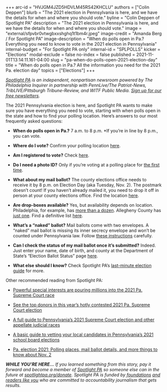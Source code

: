 +++
arc-id = "HVJGM4JZD5HDVLM45RS42KHCLU"
authors = ["Colin Deppen"]
blurb = "The 2021 election in Pennsylvania is here, and we have the details for when and where you should vote."
byline = "Colin Deppen of Spotlight PA"
description = "The 2021 election in Pennsylvania is here, and we have the details for when and where you should vote."
image = "external/sfpvbr0vtwgbxxshghq1t1bm4r.jpeg"
image-credit = "Amanda Berg / For Spotlight PA"
image-description = "When do polls open in Pa.? Everything you need to know to vote in the 2021 election in Pennsylvania"
internal-budget = "For Spotlight PA only"
internal-id = "SPLPOLLS"
kicker = "Elections"
modal-exclude = false
no-index = false
published = 2021-11-01T13:14:11.161-04:00
slug = "pa-when-do-polls-open-2021-election-day"
title = "When do polls open in Pa.? All the information you need for the 2021 Pa. election day"
topics = ["Elections"]
+++

<a href="https://www.spotlightpa.org/"><i>Spotlight PA</i></a><i> is an independent, nonpartisan newsroom powered by The Philadelphia Inquirer in partnership with PennLive/The Patriot-News, TribLIVE/Pittsburgh Tribune-Review, and WITF Public Media. </i><a href="https://www.spotlightpa.org/newsletters"><i>Sign up for our free newsletters</i></a><i>.</i>

The 2021 Pennsylvania election is here, and Spotlight PA wants to make sure you have everything you need to vote, starting with when polls open in the state and how to find your polling location. Here’s answers to our most frequently asked questions:

- <b>When do polls open in Pa.?</b> 7 a.m. to 8 p.m. *If you’re in line by 8 p.m., you can vote.

- <b>Where do I vote?</b> Confirm your polling location <a href="https://www.pavoterservices.pa.gov/Pages/PollingPlaceInfo.aspx">here</a>.

- <b>Am I registered to vote?</b> Check <a href="https://www.pavoterservices.pa.gov/pages/voterregistrationstatus.aspx">here</a>.

- <b>Do I need a photo ID?</b> Only if you’re voting at a polling place for <a href="https://www.vote.pa.gov/Voting-in-PA/Pages/First-Time-Voters.aspx">the first time</a>.

- <b>What about my mail ballot?</b> The county elections office needs to receive it by 8 p.m. on Election Day (aka Tuesday, Nov. 2). The postmark doesn’t count! If you haven’t already mailed it, you need to drop it off in person at your county elections office. Find the location <a href="https://www.vote.pa.gov/Resources/Pages/Contact-Your-Election-Officials.aspx">here</a>.

- <b>Are drop-boxes available?</b> Yes, but availability depends on location. Philadelphia, for example, has <a href="https://billypenn.com/2021/10/23/philadelphia-mail-ballot-drop-box-map-november-election/">more than a dozen</a>. Allegheny County has <a href="https://triblive.com/local/allegheny-county-scraps-remote-drop-boxes-for-mail-in-voters-councilwoman-hallam-pushes-to-bring-them-back/">just one</a>. Find a definitive list <a href="https://www.vote.pa.gov/Voting-in-PA/Pages/Return-Ballot.aspx">here</a>.

- <b>What’s a “naked” ballot?</b> Mail ballots come with two envelopes. A “naked” mail ballot is missing its inner secrecy envelope and won’t be counted under Pennsylvania law. Follow <a href="https://www.vote.pa.gov/Voting-in-PA/Pages/Mail-and-Absentee-Ballot.aspx#:~:text=Below%20are%20general,deliver%20their%20ballot.">these instructions</a> carefully.

- <b>Can I check the status of my mail ballot once it’s submitted?</b> Indeed. Just enter your name, date of birth, and county at the Department of State’s “Election Ballot Status” page <a href="https://www.pavoterservices.pa.gov/pages/ballottracking.aspx">here</a>.

- <b>What else should I know?</b> Check Spotlight PA’s <a href="https://www.spotlightpa.org/news/2021/10/voter-guide-pennsylvania-2021-election-essential/">last-minute election guide</a> for more.

<script src="https://www.spotlightpa.org/embed.js" async></script><div data-spl-embed-version="1" data-spl-src="https://www.spotlightpa.org/embeds/newsletter/?eyebrow=FREE%20NEWSLETTER&cta=Sign%20up%20for%20a%20free%20roundup%20of%20the%20top%20news%20from%20across%20Pennsylvania%2C%20all%20in%20one%20daily%20or%20weekly%20email%20from%20Spotlight%20PA."></div>

Other recommended reading from Spotlight PA:

- <a href="https://www.spotlightpa.org/news/2021/10/pa-supreme-court-election-2021-biggest-donors/">Powerful special interests are pouring millions into the 2021 Pa. Supreme Court race</a>

- <a href="https://www.spotlightpa.org/news/2021/10/pa-2021-supreme-court-election-mclaughlin-brobson-top-donors/">See the top donors in this year’s hotly contested 2021 Pa. Supreme Court election</a>

- <a href="https://www.spotlightpa.org/news/2021/10/pa-supreme-court-election-justices-cases-voter-guide/">A full guide to Pennsylvania’s 2021 Supreme Court election and other appellate judicial races</a>

- <a href="https://www.spotlightpa.org/news/2021/10/pennsylvania-school-board-meetings-elections-2021-critical-race-theory/">A basic guide to vetting your local candidates in Pennsylvania’s 2021 school board elections</a>

- <a href="https://www.spotlightpa.org/news/2021/10/pa-election-2021-november-ballot-candidates/">Pa. election 2021: Polling places, mail ballot details, and more things to know about Nov. 2</a>

<i><b>WHILE YOU’RE HERE...</b></i><i> If you learned something from this story, pay it forward and become a member of </i><a href="https://www.spotlightpa.org/"><i>Spotlight PA</i></a><i> so someone else can in the future at </i><a href="https://www.spotlightpa.org/donate"><i>spotlightpa.org/donate</i></a><i>. Spotlight PA is funded by</i><a href="https://www.spotlightpa.org/support"><i> foundations</i></a><i> </i><a href="https://www.spotlightpa.org/support"><i>and readers like you</i></a><i> who are committed to accountability journalism that gets results.</i>

